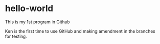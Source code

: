 # hello-world
This is my 1st program in Github

Ken is the first time to use GitHub and making amendment in the branches for testing.
